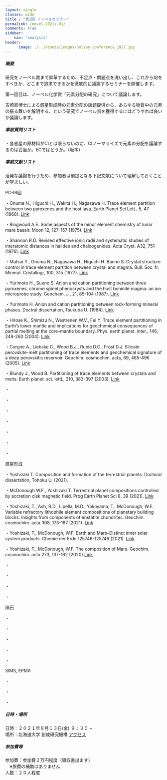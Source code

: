 ```yaml
---
layout: single
classes: wide
title : "第1回 ノーベルセミナー"
permalink: /novel-2021s-01/
comments: true
sidebar: 
    nav: "analysis"
header:
      image: ./../assets/images/Solvay_conference_1927.jpg
---
```

##### 概要 
研究をノーベル賞まで昇華するため、不足点・問題点を洗い出し、これから何をすべきか、どこまで追求できるかを徹底的に議論するセミナーを開催します。    

第一回目は、ノーベル化学賞「元素分配の研究」について議論します。

吉崎昴博士による惑星形成時の元素分配の話題提供から、あらゆる物質中の元素の振る舞いを解明する、という研究でノーベル賞を獲得するにはどうすれば良いか議論します。


##### 事前質問リスト 

・各惑星の原材料がCIとは限らないのに、CIノーマライズで元素の分配を議論するのは妥当か。ECではどうか。（坂本）



##### 事前文献リスト
活発な議論を行うため、参加者は前提となる下記文献について理解しておくことが望ましい。

PC-IR図

・Onuma N., Higuchi H., Wakita H., Nagasawa H. Trace element partition between two pyroxenes and the host lava. Earth Planet Sci Lett., 5, 47 (1968). [Link](https://www.sciencedirect.com/science/article/pii/S0012821X6880010X)

・Ringwood A.E. Some aspects of the minor element chemistry of lunar mare basalt. Moon 12, 127-157 (1975). [Link](https://link.springer.com/article/10.1007/BF00577874)

・Shannon R.D. Revised effective ionic radii and systematic studies of interatomic distances in halides and chalcogenides. Acta Cryst. A32, 751 (1976). [Link](https://onlinelibrary.wiley.com/doi/abs/10.1107/S0567739476001551)

・Matsui Y., Onuma N., Nagasawa H., Higuchi H. Banno S. Crystal structure control in trace element partition between crystal and magma. Bull. Soc. fr. Mineral. Cristallogr, 100, 315 (1977). [Link](https://www.persee.fr/docAsPDF/bulmi_0037-9328_1977_num_100_6_7155.pdf)

・Yurimoto H., Sueno S. Anion and cation partitioning between three pyroxenes, chrome spinel phenocrysts and the host boninite magma: an ion microprobe study. Geochem. J., 21, 85-104 (1987). [Link](https://www.jstage.jst.go.jp/article/geochemj1966/21/3/21_3_85/_article)

・Yurimoto H. Anion and cation partitioning between rock-forming mineral phases. Doctral dissertation, Tsukuba U. (1984). [Link](https://eprints.lib.hokudai.ac.jp/dspace/bitstream/2115/32893/1/%e8%bf%bd13_%e5%9c%a6%e6%9c%ac%e5%b0%9a%e7%be%a9.pdf)

・Hirose K., Shimizu N., Westrenen W.V., Fei Y. Trace element partitioning in Earth’s lower mantle and implications for geochemical consequences of partial melting at the core–mantle boundary. Phys. earth planet. inter., 146, 249-260 (2004). [Link](https://www.sciencedirect.com/science/article/pii/S0031920104001220)

・Corgne A., Liebske C., Wood B.J., Rubie D.C., Frost D.J. Silicate perovskite-melt partitioning of trace elements and geochemical signature of a deep perovskitic reservoir. Geochim. cosmochim. acta, 69, 485-496 (2005). [Link](https://www.sciencedirect.com/science/article/pii/S0016703704005381?via%3Dihub)

・Blundy J.,  Wood B. Partitioning of trace elements between crystals and melts. Earth planet. sci. lettL, 210, 383-397 (2003). [Link](https://www.sciencedirect.com/science/article/pii/S0012821X03001298?via%3Dihub)

・

・

・

・

・

・

・


惑星形成

・Yoshizaki T. Composition and formation of the terrestrial planets. Doctoral dissertation, Tohoku U. (2021).

・McDonough W.F., Yoshizaki T. Terrestrial planet compositions controlled by accretion disk magnetic field. Prog Earth Planet Sci 8, 39 (2021). [Link](https://progearthplanetsci.springeropen.com/articles/10.1186/s40645-021-00429-4)

・Yoshizaki, T., Ash, R.D., Lipella, M.D., Yokoyama, T., McDonough, W.F. Variable refractory lithophile element compositions of planetary building blocks: Insights from components of enstatite chondrites. Geochim. cosmochim. acta 308, 173-187 (2021). [Link](https://www.researchgate.net/profile/Takashi-Yoshizaki/publication/346377762_Variable_refractory_lithophile_element_compositions_of_planetary_building_blocks/links/5fbf4020a6fdcc6cc669b55d/Variable-refractory-lithophile-element-compositions-of-planetary-building-blocks.pdf)

・Yoshizaki, T., McDonough, W.F.  Earth and Mars–Distinct inner solar system products. Chemie der Erde 125746-125746 (2021). [Link](https://www.sciencedirect.com/science/article/pii/S0009281921000088)

・Yoshizaki, T., McDonough, W.F.  The composition of Mars. Geochim. cosmochim. acta 273, 137-162 (2020).[Link](https://www.sciencedirect.com/science/article/pii/S0016703720300235)


・

・

・

・


隕石

・

・

・

・

・


SIMS, EPMA

・

・

・

 
##### 日時・場所  
日時：２０２１年８月１３日(金) ９：３０ ~    
場所：北海道大学 創成研究機構 [アクセス](https://www.cris.hokudai.ac.jp/wp/wp-content/uploads/2021/03/map-1.pdf)   

##### 参加費等
参加費：参加費２万円程度（領収書出ます）   
　※旅費の補助はありません    
人数：２０人程度   
